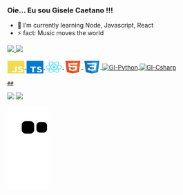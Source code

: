 ### Oie... Eu sou Gisele Caetano !!!

- 🌱 I’m currently learning Node, Javascript, React
- ⚡ fact: Music moves the world

<div>
  <div>
  <a href="https://github.com/gicaetano">
  <img height="150em" src="https://github-readme-stats.vercel.app/api?username=gicaetano&show_icons=true&theme=dracula&include_all_commits=true&count_private=true"/>
  <img height="150em" src="https://github-readme-stats.vercel.app/api/top-langs/?username=gicaetano&layout=compact&langs_count=7&theme=dracula"/>
  </div>

  <div style="display: inline_block"><br>
  <img align="center" alt="GI-Js" height="30" width="40" src="https://raw.githubusercontent.com/devicons/devicon/master/icons/javascript/javascript-plain.svg">
  <img align="center" alt="GI-Ts" height="30" width="40" src="https://raw.githubusercontent.com/devicons/devicon/master/icons/typescript/typescript-plain.svg">
  <img align="center" alt="GI-React" height="30" width="40" src="https://raw.githubusercontent.com/devicons/devicon/master/icons/react/react-original.svg">
  <img align="center" alt="GI-HTML" height="30" width="40" src="https://raw.githubusercontent.com/devicons/devicon/master/icons/html5/html5-original.svg">
  <img align="center" alt="GI-CSS" height="30" width="40" src="https://raw.githubusercontent.com/devicons/devicon/master/icons/css3/css3-original.svg">
  <img align="center" alt="GI-Python" height="30" width="40" src="https://cdn.jsdelivr.net/gh/devicons/devicon/icons/nodejs/nodejs-original.svg">
  <img align="center" alt="GI-Csharp" height="30" width="40" src="https://cdn.jsdelivr.net/gh/devicons/devicon/icons/java/java-original.svg">
  </div>
</div>
  
    ##
  <!-- REDES -->
  <div> 
  <a href = "mailto:gisele_sig@hotmail.com"><img src="https://img.shields.io/badge/Microsoft_Outlook-0078D4?style=for-the-badge&logo=microsoft-outlook&logoColor=white" target="_blank"></a>
  <a href="https://www.linkedin.com/in/gisele-caetano/" target="_blank"><img src="https://img.shields.io/badge/-LinkedIn-%230077B5?style=for-the-badge&logo=linkedin&logoColor=white" target="_blank"></a>


  ![Snake animation](https://github.com/rafaballerini/rafaballerini/blob/output/github-contribution-grid-snake.svg)
 
